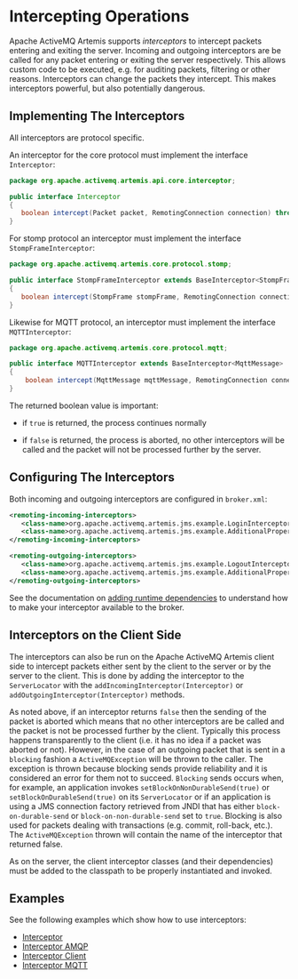 # Intercepting Operations

Apache ActiveMQ Artemis supports *interceptors* to intercept packets entering
and exiting the server. Incoming and outgoing interceptors are be called for
any packet entering or exiting the server respectively. This allows custom code
to be executed, e.g. for auditing packets, filtering or other reasons.
Interceptors can change the packets they intercept. This makes interceptors
powerful, but also potentially dangerous.

## Implementing The Interceptors

All interceptors are protocol specific.

An interceptor for the core protocol must implement the interface
`Interceptor`:

```java
package org.apache.activemq.artemis.api.core.interceptor;

public interface Interceptor
{
   boolean intercept(Packet packet, RemotingConnection connection) throws ActiveMQException;
}
```

For stomp protocol an interceptor must implement the interface `StompFrameInterceptor`:

```java
package org.apache.activemq.artemis.core.protocol.stomp;

public interface StompFrameInterceptor extends BaseInterceptor<StompFrame>
{
   boolean intercept(StompFrame stompFrame, RemotingConnection connection);
}
```

Likewise for MQTT protocol, an interceptor must implement the interface
`MQTTInterceptor`:
 
```java
package org.apache.activemq.artemis.core.protocol.mqtt;

public interface MQTTInterceptor extends BaseInterceptor<MqttMessage>
{
    boolean intercept(MqttMessage mqttMessage, RemotingConnection connection);
}
```

The returned boolean value is important:

- if `true` is returned, the process continues normally

- if `false` is returned, the process is aborted, no other interceptors will be
  called and the packet will not be processed further by the server.

## Configuring The Interceptors

Both incoming and outgoing interceptors are configured in `broker.xml`:

```xml
<remoting-incoming-interceptors>
   <class-name>org.apache.activemq.artemis.jms.example.LoginInterceptor</class-name>
   <class-name>org.apache.activemq.artemis.jms.example.AdditionalPropertyInterceptor</class-name>
</remoting-incoming-interceptors>

<remoting-outgoing-interceptors>
   <class-name>org.apache.activemq.artemis.jms.example.LogoutInterceptor</class-name>
   <class-name>org.apache.activemq.artemis.jms.example.AdditionalPropertyInterceptor</class-name>
</remoting-outgoing-interceptors>
```

See the documentation on [adding runtime dependencies](using-server.md) to
understand how to make your interceptor available to the broker.

## Interceptors on the Client Side

The interceptors can also be run on the Apache ActiveMQ Artemis client side to
intercept packets either sent by the client to the server or by the server to
the client.  This is done by adding the interceptor to the `ServerLocator` with
the `addIncomingInterceptor(Interceptor)` or
`addOutgoingInterceptor(Interceptor)` methods.

As noted above, if an interceptor returns `false` then the sending of the
packet is aborted which means that no other interceptors are be called and the
packet is not be processed further by the client.  Typically this process
happens transparently to the client (i.e. it has no idea if a packet was
aborted or not). However, in the case of an outgoing packet that is sent in a
`blocking` fashion a `ActiveMQException` will be thrown to the caller. The
exception is thrown because blocking sends provide reliability and it is
considered an error for them not to succeed. `Blocking` sends occurs when, for
example, an application invokes `setBlockOnNonDurableSend(true)` or
`setBlockOnDurableSend(true)` on its `ServerLocator` or if an application is
using a JMS connection factory retrieved from JNDI that has either
`block-on-durable-send` or `block-on-non-durable-send` set to `true`. Blocking
is also used for packets dealing with transactions (e.g. commit, roll-back,
etc.). The `ActiveMQException` thrown will contain the name of the interceptor
that returned false.

As on the server, the client interceptor classes (and their dependencies) must
be added to the classpath to be properly instantiated and invoked.

## Examples

See the following examples which show how to use interceptors:

- [Interceptor](examples.md#interceptor)
- [Interceptor AMQP](examples.md#interceptor-amqp)
- [Interceptor Client](examples.md#interceptor-client)
- [Interceptor MQTT](examples.md#interceptor-mqtt)
